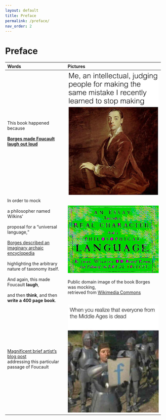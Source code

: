 ```yaml
---
layout: default
title: Preface
permalink: /preface/
nav_order: 2
---
```

# Preface

| Words | Pictures |
|:---------------------------------|:------------------------------------------------------|
| This book happened because <br> <br> [**Borges made Foucault laugh out loud**](https://www.thendobetter.com/arts/2019/7/27/messy-borges-celestial-emporium-of-benevolent-knowledge) | ![Foucault, an intellectual](../memes/meanintellectual.png) |
| In order to mock <br> <br> a philosopher named Wilkins' <br> <br> proposal for a “universal language,” <br> <br> [Borges described an imaginary archaic encyclopedia](https://en.wikipedia.org/wiki/Celestial_Emporium_of_Benevolent_Knowledge) <br> <br> highlighting the arbitrary nature of taxonomy itself. <br> <br> And again, this made Foucault **laugh**, <br> <br> and then **think**, and then **write a 400 page book**. | ![wilkins.jpg](../memes/wilkins.png) <br> <br> Public domain image of the book Borges was mocking, <br> retrieved from [Wikimedia Commons](https://commons.wikimedia.org/wiki/File:Wilkins_An_Essay_towards_a_real.jpg) |
| [Magnificent brief artist’s blog post](http://www.paullowry.com/paullowry/TEXT/textemporium.html) <br> addressing this particular passage of Foucault | ![middle ages f for respect](../memes/languagerespects.jpg) |
